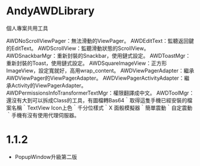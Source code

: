 # AndyAWDLibrary

個人專案共用工具

  AWDNoScrollViewPager：無法滑動的ViewPager。
  AWDEditText：監聽返回鍵的EditText。
  AWDScrollView：監聽滑動狀態的ScrollView。
  AWDSnackbarMgr：重新封裝的Snackbar，使用鏈式設定。
  AWDToastMgr：重新封裝的Toast，使用鏈式設定。
  AWDSquareImageView：正方形ImageView，設定寬就好，高用wrap_content。
  AWDViewPagerAdapter：繼承AWDViewPager的ViewPagerAdapter。
  AWDViewPagerActivityAdapter：繼承Activity的ViewPagerAdapter。
  AWDPermissionsInfoTransformerTextMgr：權限翻譯成中文。
  AWDToolMgr：還沒有大到可以拆成Class的工具，有圖檔轉Bas64｀取得這隻手機已經安裝的檔案名稱｀TextView Icon上色｀千分位樣式｀X 面骰模擬器｀簡單震動｀自定震動｀手機有沒有使用代理伺服器。

# 1.1.2
+ PopupWindow升級第二版
